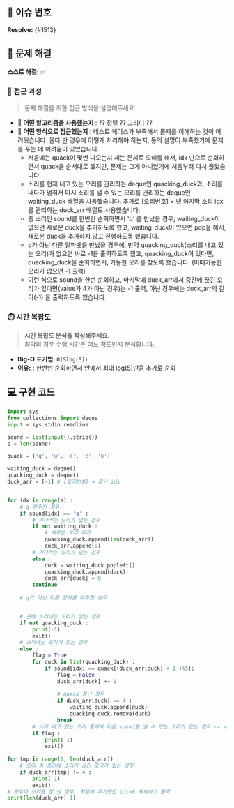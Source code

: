 ## 🚀 이슈 번호

**Resolve:** {#1513}

## 🧩 문제 해결

**스스로 해결:** ✅

### 🔎 접근 과정

> 문제 해결을 위한 접근 방식을 설명해주세요.

- 🔹 **어떤 알고리즘을 사용했는지** : ?? 정렬 ?? 그리디 ??
- 🔹 **어떤 방식으로 접근했는지** : 테스트 케이스가 부족해서 문제를 이해하는 것이 어려웠습니다. 울다 만 경우에 어떻게 처리해야 하는지, 등의 설명이 부족했기에 문제를 푸는 데 어려움이 있었습니다.
  - 처음에는 quack이 몇번 나오는지 세는 문제로 오해를 해서, idx 만으로 순회하면서 quack을 순서대로 셌지만, 문제는 그게 아니었기에 처음부터 다시 풀었습니다.
  - 소리를 현재 내고 있는 오리를 관리하는 deque인 quacking_duck과, 소리를 내다가 멈춰서 다시 소리를 낼 수 있는 오리를 관리하는 deque인 waiting_duck 배열을 사용했습니다. 추가로 [오리번호] = 낸 마지막 소리 idx를 관리하는 duck_arr 배열도 사용했습니다. 
  - 총 소리인 sound를 한번만 순회하면서 'q' 를 만났을 경우, waiting_duck이 없으면 새로운 duck을 추가하도록 했고, waiting_duck이 있으면 pop을 해서, 새로운 duck을 추가하지 않고 진행하도록 했습니다.
  - q가 아닌 다른 알파벳을 만났을 경우에, 만약 quacking_duck(소리를 내고 있는 오리)가 없으면 바로 -1을 출력하도록 했고, quacking_duck이 있다면, quacking_duck을 순회하면서, 가능한 오리를 찾도록 했습니다. (이때가능한 오리가 없으면 -1 출력)
  - 이런 식으로 sound을 한번 순회하고, 마지막에 duck_arr에서 중간에 끊긴 오리가 있다면(value가 4가 아닌 경우)는 -1 출력, 아닌 경우에는 duck_arr의 길이(-1) 을 출력하도록 했습니다. 

### ⏱️ 시간 복잡도

> **시간 복잡도 분석을 작성해주세요.**  
> 최악의 경우 수행 시간은 어느 정도인지 분석합니다.

- **Big-O 표기법:** `O(Slog(S))`
- **이유:** : 한번만 순회하면서 안에서 최대 log(S)만큼 추가로 순회

## 💻 구현 코드

```python
import sys
from collections import deque
input = sys.stdin.readline

sound = list(input().strip())
s = len(sound)

quack = ['q', 'u', 'a', 'c', 'k']

waiting_duck = deque()
quacking_duck = deque()
duck_arr = [-1] # [오리번호] = 끝난 idx


for idx in range(s) :
    # q 마주친 경우
    if sound[idx] == 'q' :
        # 기다리는 오리가 없는 경우 
        if not waiting_duck :
            # 새로운 오리 추가
            quacking_duck.append(len(duck_arr))
            duck_arr.append(0)
        # 기다리는 오리가 있는 경우
        else :
            duck = waiting_duck.popleft()
            quacking_duck.append(duck)
            duck_arr[duck] = 0
        continue
    
    # q가 아닌 다른 문자를 마주친 경우


    # 근데 소리내는 오리가 없는 경우
    if not quacking_duck :
        print(-1)
        exit()
    # 소리내는 오리가 있는 경우
    else :
        flag = True
        for duck in list(quacking_duck) :
            if sound[idx] == quack[(duck_arr[duck] + 1 )%5]:
                flag = False
                duck_arr[duck] += 1
              
                # quack 끝난 경우
                if duck_arr[duck] == 4 :
                    waiting_duck.append(duck)
                    quacking_duck.remove(duck)
                break
        # 소리 내고 있는 오리 중에서 다음 sound를 낼 수 있는 오리가 없는 경우 -> sound[idx] = C인데, 오리들은 q, quac 이런 소리 냈을 경우 
        if flag :
            print(-1)
            exit()
            
for tmp in range(1, len(duck_arr)) :
    # 오리 중 중간에 소리가 끊긴 오리가 있는 경우
    if duck_arr[tmp] != 4 :
        print(-1)
        exit()
# 모두다 소리를 잘 낸 경우, 처음에 추가했던 idx=0 제외하고 출력
print(len(duck_arr)-1)

```
